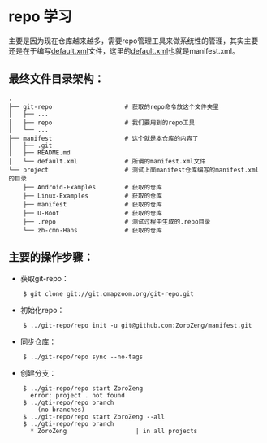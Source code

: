 # repo 学习

主要是因为现在仓库越来越多，需要repo管理工具来做系统性的管理，其实主要还是在于编写[default.xml](default.xml)文件，这里的[default.xml](default.xml)也就是manifest.xml。

## 最终文件目录架构：
    .
    ├── git-repo                    # 获取的repo命令放这个文件夹里
    │   ├── ...
    │   ├── repo                    # 我们要用到的repo工具
    │   └── ...
    ├── manifest                    # 这个就是本仓库的内容了
    │   ├── .git
    │   ├── README.md
    │   └── default.xml             # 所谓的manifest.xml文件
    └── project                     # 测试上面manifest仓库编写的manifest.xml的目录
        ├── Android-Examples        # 获取的仓库
        ├── Linux-Examples          # 获取的仓库
        ├── manifest                # 获取的仓库
        ├── U-Boot                  # 获取的仓库
        ├── .repo                   # 测试过程中生成的.repo目录
        └── zh-cmn-Hans             # 获取的仓库

## 主要的操作步骤：
* 获取git-repo：
```
    $ git clone git://git.omapzoom.org/git-repo.git
```

* 初始化repo：
```
    $ ../git-repo/repo init -u git@github.com:ZoroZeng/manifest.git
```

* 同步仓库：
```
    $ ../git-repo/repo sync --no-tags
```

* 创建分支：
```
    $ ../git-repo/repo start ZoroZeng
      error: project . not found
    $ ../gti-repo/repo branch
        (no branches)
    $ ../git-repo/repo start ZoroZeng --all
    $ ../gti-repo/repo branch
      * ZoroZeng                   | in all projects
```
